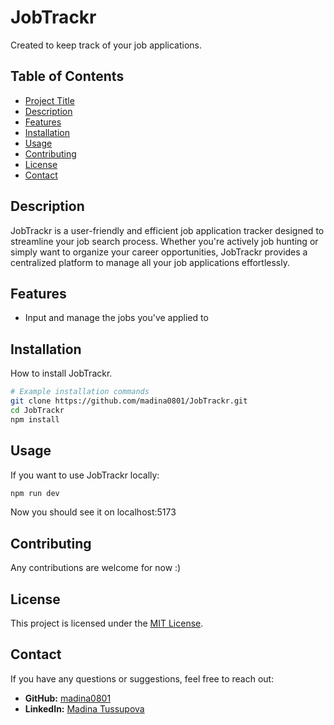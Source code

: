 # JobTrackr

Created to keep track of your job applications.

## Table of Contents

- [Project Title](#project-title)
- [Description](#description)
- [Features](#features)
- [Installation](#installation)
- [Usage](#usage)
- [Contributing](#contributing)
- [License](#license)
- [Contact](#contact)

## Description

JobTrackr is a user-friendly and efficient job application tracker designed to streamline your job search process. Whether you're actively job hunting or simply want to organize your career opportunities, JobTrackr provides a centralized platform to manage all your job applications effortlessly.

## Features

- Input and manage the jobs you've applied to

## Installation

How to install JobTrackr.

```bash
# Example installation commands
git clone https://github.com/madina0801/JobTrackr.git
cd JobTrackr
npm install
```

## Usage
If you want to use JobTrackr locally:
```bash
npm run dev
```
Now you should see it on localhost:5173

## Contributing
Any contributions are welcome for now :)

## License
This project is licensed under the [MIT License](LICENSE).

## Contact
If you have any questions or suggestions, feel free to reach out:

- **GitHub:** [madina0801](https://github.com/madina0801)
- **LinkedIn:** [Madina Tussupova](https://www.linkedin.com/in/madina-tussupova)
